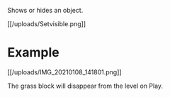 Shows or hides an object.

[[/uploads/Setvisible.png]]

# Example
[[/uploads/IMG_20210108_141801.png]]

The grass block will disappear from the level on Play.